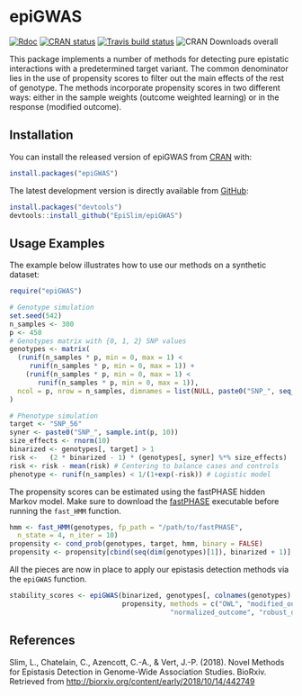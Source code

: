 
<!-- README.md is generated from README.Rmd. Please edit that file -->

# epiGWAS

[![Rdoc](http://www.rdocumentation.org/badges/version/epiGWAS)](http://www.rdocumentation.org/packages/epiGWAS)
[![CRAN
status](https://www.r-pkg.org/badges/version/epiGWAS)](https://cran.r-project.org/package=epiGWAS)
[![Travis build
status](https://travis-ci.org/EpiSlim/epiGWAS.svg?branch=master)](https://travis-ci.org/EpiSlim/epiGWAS)
![CRAN Downloads
overall](http://cranlogs.r-pkg.org/badges/grand-total/epiGWAS)

This package implements a number of methods for detecting pure epistatic
interactions with a predetermined target variant. The common denominator
lies in the use of propensity scores to filter out the main effects of
the rest of genotype. The methods incorporate propensity scores in two
different ways: either in the sample weights (outcome weighted learning)
or in the response (modified outcome).

## Installation

You can install the released version of epiGWAS from
[CRAN](https://CRAN.R-project.org) with:

``` r
install.packages("epiGWAS")
```

The latest development version is directly available from
[GitHub](https://github.com):

``` r
install.packages("devtools")
devtools::install_github("EpiSlim/epiGWAS")
```

## Usage Examples

The example below illustrates how to use our methods on a synthetic
dataset:

``` r
require("epiGWAS")

# Genotype simulation
set.seed(542)
n_samples <- 300
p <- 450
# Genotypes matrix with {0, 1, 2} SNP values
genotypes <- matrix(
  (runif(n_samples * p, min = 0, max = 1) <
     runif(n_samples * p, min = 0, max = 1)) +
    (runif(n_samples * p, min = 0, max = 1) <
       runif(n_samples * p, min = 0, max = 1)),
  ncol = p, nrow = n_samples, dimnames = list(NULL, paste0("SNP_", seq_len(p)))
)

# Phenotype simulation
target <- "SNP_56"
syner <- paste0("SNP_", sample.int(p, 10))
size_effects <- rnorm(10) 
binarized <- genotypes[, target] > 1
risk <-   (2 * binarized - 1) * (genotypes[, syner] %*% size_effects)
risk <- risk - mean(risk) # Centering to balance cases and controls
phenotype <- runif(n_samples) < 1/(1+exp(-risk)) # Logistic model
```

The propensity scores can be estimated using the fastPHASE hidden Markov
model. Make sure to download the
[fastPHASE](http://scheet.org/software.html) executable before running
the `fast_HMM` function.

``` r
hmm <- fast_HMM(genotypes, fp_path = "/path/to/fastPHASE",
  n_state = 4, n_iter = 10)
propensity <- cond_prob(genotypes, target, hmm, binary = FALSE)
propensity <- propensity[cbind(seq(dim(genotypes)[1]), binarized + 1)]
```

All the pieces are now in place to apply our epistasis detection methods
via the `epiGWAS`
function.

``` r
stability_scores <- epiGWAS(binarized, genotypes[, colnames(genotypes) != target], phenotype,
                            propensity, methods = c("OWL", "modified_outcome", "shifted_outcome",
                                        "normalized_outcome", "robust_outcome"), parallel = FALSE)
```

## References

Slim, L., Chatelain, C., Azencott, C.-A., & Vert, J.-P. (2018). Novel
Methods for Epistasis Detection in Genome-Wide Association Studies.
BioRxiv. Retrieved from
<http://biorxiv.org/content/early/2018/10/14/442749>
